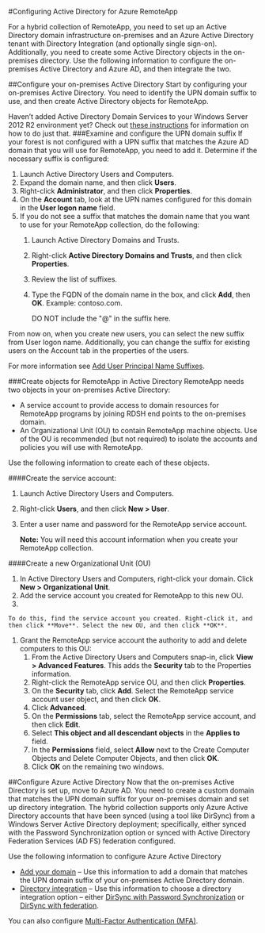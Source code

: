 <properties title="Configure Active Directory for Azure RemoteApp" pageTitle="Configure Active Directory for Azure RemoteApp" description="Learn how to set up Active Directory to work with Azure RemoteApp" metaKeywords="" services="" solutions="" documentationCenter="" authors="elizapo"  />

<tags ms.service="remoteapp" ms.workload="tbd" ms.tgt_pltfrm="na" ms.devlang="na" ms.topic="article" ms.date="12/08/2014" ms.author="elizapo" />

#Configuring Active Directory for Azure RemoteApp


For a hybrid collection of RemoteApp, you need to set up an Active Directory domain infrastructure on-premises and an Azure Active Directory tenant with Directory Integration (and optionally single sign-on). Additionally, you need to create some Active Directory objects in the on-premises directory. Use the following information to configure the on-premises Active Directory and Azure AD, and then integrate the two.

##Configure your on-premises Active Directory
Start by configuring your on-premises Active Directory. You need to identify the UPN domain suffix to use, and then create Active Directory objects for RemoteApp. 

Haven’t added Active Directory Domain Services to your Windows Server 2012 R2 environment yet? Check out [these instructions](http://technet.microsoft.com/en-us/library/cc731053(v=WS.10).aspx) for information on how to do just that.
###Examine and configure the UPN domain suffix
If your forest is not configured with a UPN suffix that matches the Azure AD domain that you will use for RemoteApp, you need to add it. Determine if the necessary suffix is configured:


1. Launch Active Directory Users and Computers.
2.	Expand the domain name, and then click **Users**.
3.	Right-click **Administrator**, and then click **Properties**.
4.	On the **Account** tab, look at the UPN names configured for this domain in the **User logon name** field.
5.	If you do not see a suffix that matches the domain name that you want to use for your RemoteApp collection, do the following:
	1.	Launch Active Directory Domains and Trusts.
	2.	Right-click **Active Directory Domains and Trusts**, and then click **Properties**.
	3.	Review the list of suffixes.
	4.	Type the FQDN of the domain name in the box, and click **Add**, then **OK**. Example: contoso.com. 

		DO NOT include the "@" in the suffix here.

From now on, when you create new users, you can select the new suffix from User logon name. Additionally, you can change the suffix for existing users on the Account tab in the properties of the users.

For more information see [Add User Principal Name Suffixes](http://technet.microsoft.com/library/cc772007.aspx).

###Create objects for RemoteApp in Active Directory
RemoteApp needs two objects in your on-premises Active Directory:


- A service account to provide access to domain resources for RemoteApp programs by joining RDSH end points to the on-premises domain.
- An Organizational Unit (OU) to contain RemoteApp machine objects. Use of the OU is recommended (but not required) to isolate the accounts and policies you will use with RemoteApp.

Use the following information to create each of these objects.

####Create the service account:


1. Launch Active Directory Users and Computers.
2.	Right-click **Users**, and then click **New > User**.
3.	Enter a user name and password for the RemoteApp service account.

	**Note:** You will need this account information when you create your RemoteApp collection.

####Create a new Organizational Unit (OU)


1. In Active Directory Users and Computers, right-click your domain. Click **New > Organizational Unit**.
2. Add the service account you created for RemoteApp to this new OU.
3.

	To do this, find the service account you created. Right-click it, and then click **Move**. Select the new OU, and then click **OK**.


1. Grant the RemoteApp service account the authority to add and delete computers to this 
OU:
	1. From the Active Directory Users and Computers snap-in, click **View > Advanced Features**. This adds the **Security** tab to the Properties information.
	2. Right-click the RemoteApp service OU, and then click **Properties**.
	3. On the **Security** tab, click **Add**. Select the RemoteApp service account user object, and then click **OK**.
	4. Click **Advanced**.
	5. On the **Permissions** tab, select the RemoteApp service account, and then click **Edit**.
	6. Select **This object and all descendant objects** in the **Applies to** field.
	7. In the **Permissions** field, select **Allow** next to the Create Computer Objects and Delete Computer Objects, and then click **OK**. 
	8. Click **OK** on the remaining two windows.


##Configure Azure Active Directory
Now that the on-premises Active Directory is set up, move to Azure AD. You need to create a custom domain that matches the UPN domain suffix for your on-premises domain and set up directory integration. The hybrid collection supports only Azure Active Directory accounts that have been synced (using a tool like DirSync) from a Windows Server Active Directory deployment; specifically, either synced with the Password Synchronization option or synced with Active Directory Federation Services (AD FS) federation configured. 

Use the following information to configure Azure Active Directory


- [Add your domain](http://technet.microsoft.com/en-us/library/hh969247.aspx) – Use this information to add a domain that matches the UPN domain suffix of your on-premises Active Directory domain.
- [Directory integration](http://technet.microsoft.com/en-us/library/jj573653.aspx) – Use this information to choose a directory integration option – either [DirSync with Password Synchronization](http://technet.microsoft.com/en-us/library/dn441214.aspx) or [DirSync with federation](http://technet.microsoft.com/en-us/library/dn441213.aspx).

You can also configure [Multi-Factor Authentication (MFA)](http://technet.microsoft.com/en-us/library/dn249466.aspx).

<!--HONumber=35_2-->
